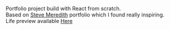 Portfolio project build with React from scratch.  
Based on [Steve Meredith](https://www.stevemeredith.com/) portfolio which I found really inspiring.  
Life preview available [Here](jtatar.github.io/portfolio/)  
